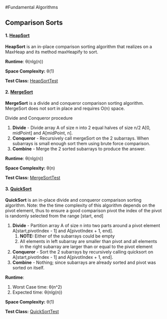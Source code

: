#Fundamental Algorithms

## Comparison Sorts

#### 1. [HeapSort](https://github.com/matthewddiaz/Algorithms/blob/master/src/com/matthewddiaz/algorithms/sorting/comparisonSorts/HeapSort.java)
**HeapSort** is an in-place comparison sorting algorithm that
realizes on a MaxHeap and its method maxHeapify to sort.

**Runtime**: θ(nlg(n))

**Space Complexity:** θ(1)

**Test Class:** [HeapSortTest](https://github.com/matthewddiaz/Algorithms/blob/master/test/com/matthewddiaz/algorithms/sorting/comparisonSorts/HeapSortTest.java)

#### 2. [MergeSort](https://github.com/matthewddiaz/Algorithms/blob/master/src/com/matthewddiaz/algorithms/sorting/comparisonSorts/MergeSort.java)
**MergeSort** is a divide and conqueror comparison sorting algorithm.
MergeSort does not sort in place and requires O(n) space. 

Divide and Conqueror procedure

1) **Divide** - Divide array A of size n into 2 equal halves of size n/2 A[0, midPoint] 
    and A[midPoint, n].
2) **Conqueror** - Recursively call mergeSort on the 2 subarrays. 
    When subarrays is small enough sort them using brute force comparison.
3) **Combine** - Merge the 2 sorted subarrays to produce the answer.

**Runtime**: θ(nlg(n))

**Space Complexity:** θ(n)

**Test Class:** [MergeSortTest](https://github.com/matthewddiaz/Algorithms/blob/master/test/com/matthewddiaz/algorithms/sorting/comparisonSorts/MergeSortTest.java)


#### 3. [QuickSort](https://github.com/matthewddiaz/Algorithms/blob/master/src/com/matthewddiaz/algorithms/sorting/comparisonSorts/QuickSort.java)
**QuickSort** is an in-place divide and conqueror comparison sorting algorithm.
Note: the the time complexity of this algorithm depends on the pivot
element, thus to ensure a good comparison pivot the index of the pivot 
is randomly selected from the range [start, end]

1) **Divide** - Partition array A of size n into two parts around a pivot element
A[start,pivotIndex - 1] and A[pivotIndex + 1, end].
    1) **NOTE:** Either of the subarrays could be empty
    2) All elements in left subarray are smaller than pivot and all elements
    in the right subarray are larger than or equal to the pivot element
2) **Conqueror** - Sort the 2 subarrays by recursively calling quicksort on
      A[start,pivotIndex - 1] and A[pivotIndex + 1, end].
3) **Combine** - Nothing; since subarrays are already sorted and pivot was sorted on itself.

**Runtime**: 
1) Worst Case time: θ(n^2)
2) Expected time: θ(nlg(n))

**Space Complexity:** θ(1)

**Test Class:** [QuickSortTest](https://github.com/matthewddiaz/Algorithms/blob/master/test/com/matthewddiaz/algorithms/sorting/comparisonSorts/QuickSortTest.java)



